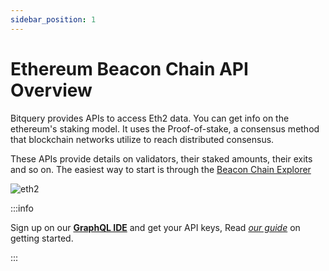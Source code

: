 ```yaml
---
sidebar_position: 1
---
```


# Ethereum Beacon Chain API Overview

Bitquery provides APIs to access Eth2 data. You can get info on the ethereum's staking model. It uses the Proof-of-stake, a consensus method that blockchain networks utilize to reach distributed consensus. 

These APIs provide details on validators, their staked amounts, their exits and so on. The easiest way to start is through the [Beacon Chain Explorer](https://explorer.bitquery.io/eth2)

![eth2](/img/ide/eth2.png)

:::info

Sign up on our **[GraphQL IDE](https://ide.bitquery.io/)** and get your API keys, Read _[our guide](/docs/graphql-ide/how-to-start/)_ on getting started.

:::